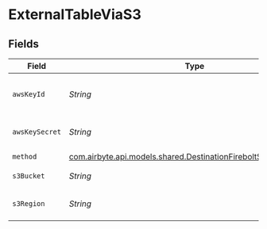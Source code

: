 # ExternalTableViaS3


## Fields

| Field                                                                                                                     | Type                                                                                                                      | Required                                                                                                                  | Description                                                                                                               | Example                                                                                                                   |
| ------------------------------------------------------------------------------------------------------------------------- | ------------------------------------------------------------------------------------------------------------------------- | ------------------------------------------------------------------------------------------------------------------------- | ------------------------------------------------------------------------------------------------------------------------- | ------------------------------------------------------------------------------------------------------------------------- |
| `awsKeyId`                                                                                                                | *String*                                                                                                                  | :heavy_check_mark:                                                                                                        | AWS access key granting read and write access to S3.                                                                      |                                                                                                                           |
| `awsKeySecret`                                                                                                            | *String*                                                                                                                  | :heavy_check_mark:                                                                                                        | Corresponding secret part of the AWS Key                                                                                  |                                                                                                                           |
| `method`                                                                                                                  | [com.airbyte.api.models.shared.DestinationFireboltSchemasMethod](../../models/shared/DestinationFireboltSchemasMethod.md) | :heavy_check_mark:                                                                                                        | N/A                                                                                                                       |                                                                                                                           |
| `s3Bucket`                                                                                                                | *String*                                                                                                                  | :heavy_check_mark:                                                                                                        | The name of the S3 bucket.                                                                                                |                                                                                                                           |
| `s3Region`                                                                                                                | *String*                                                                                                                  | :heavy_check_mark:                                                                                                        | Region name of the S3 bucket.                                                                                             | us-east-1                                                                                                                 |
